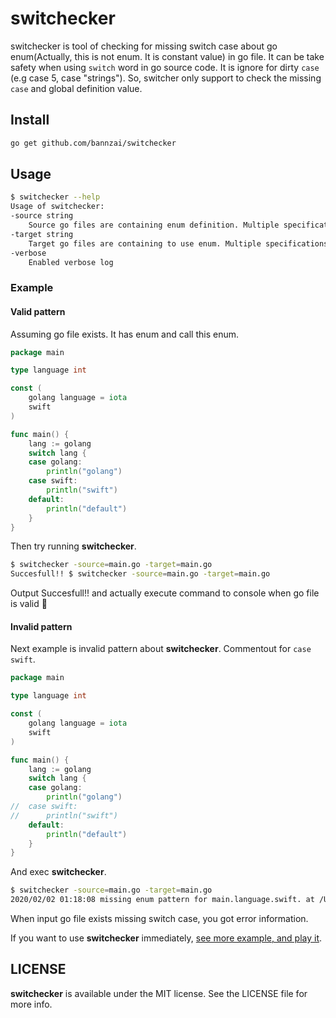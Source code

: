 # switchecker
switchecker is tool of checking for missing switch case about go enum(Actually, this is not enum. It is constant value) in go file.
It can be take safety when using `switch` word in go source code.
It is ignore for dirty `case` (e.g case 5, case "strings"). 
So, switcher only support to check the missing `case` and global definition value.

## Install
```bash
go get github.com/bannzai/switchecker
```

## Usage

```bash
$ switchecker --help
Usage of switchecker:
-source string
	Source go files are containing enum definition. Multiple specifications can be specified separated by ,. e.g) *.go,pkg/**/*.go  (default "*.go")
-target string
	Target go files are containing to use enum. Multiple specifications can be specified separated by ,. e.g) *.go,pkg/**/*.go  (default "*.go")
-verbose
	Enabled verbose log
```

### Example 
#### Valid pattern
Assuming go file exists. It has enum and call this enum.

```go
package main

type language int

const (
	golang language = iota
	swift
)

func main() {
	lang := golang
	switch lang {
	case golang:
		println("golang")
	case swift:
		println("swift")
	default:
		println("default")
	}
}
```

Then try running **switchecker**.
```bash
$ switchecker -source=main.go -target=main.go
Succesfull!! $ switchecker -source=main.go -target=main.go
```
Output Succesfull!! and actually execute command to console when go file is valid :tada: 

#### Invalid pattern
Next example is invalid pattern about **switchecker**.
Commentout for `case swift`.
```go
package main

type language int

const (
	golang language = iota
	swift
)

func main() {
	lang := golang
	switch lang {
	case golang:
		println("golang")
//	case swift:
//		println("swift")
	default:
		println("default")
	}
}
```

And exec **switchecker**.
```bash
$ switchecker -source=main.go -target=main.go
2020/02/02 01:18:08 missing enum pattern for main.language.swift. at /Users/bannzai/go/src/github.com/bannzai/switchecker/example/multipy_file/main.go:12:107
```

When input go file exists missing switch case, you got error information.

If you want to use **switchecker** immediately, [see more example, and play it](https://github.com/bannzai/switchecker/tree/master/example).

## LICENSE
**switchecker** is available under the MIT license. See the LICENSE file for more info.


